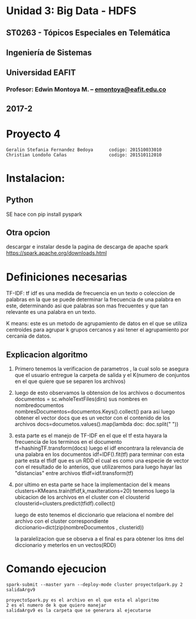 # Unidad 3: Big Data - HDFS
## ST0263 - Tópicos Especiales en Telemática
## Ingeniería de Sistemas
## Universidad EAFIT
### Profesor: Edwin Montoya M. – emontoya@eafit.edu.co
## 2017-2


# Proyecto 4


    Geralin Stefania Fernandez Bedoya      codigo: 201510033010
    Christian Londoño Cañas                codigo: 201510112010



# Instalacion:

 
 ## Python 
 SE hace con pip install pyspark
 ## Otra opcion
 descargar e instalar desde la pagina de descarga de apache spark 
 https://spark.apache.org/downloads.html


# Definiciones necesarias

 TF-IDF:
 tf idf es  una medida de frecuencia en un texto o coleccion de palabras en la que se puede determinar la frecuencia de una palabra en este, determinando asi que palabras son mas frecuentes 
 y que tan relevante es una palabra en un texto.

 K means:
 este es un metodo de agrupamiento de datos en el que se utiliza centroides para agrupar k grupos cercanos y asi tener el agrupamiento por cercania de datos.


 ## Explicacion algoritmo
 1. Primero tenemos la verificacion de parametros , la cual solo se asegura que el usuario entregue la carpeta de salida y el K(numero de conjuntos en el que quiere que se separen los archivos)

 2. luego de esto observamos la obtension de los archivos o documentos 
        documentos = sc.wholeTextFiles(dirs)
    sus nombres en nombredocumentos  
        nombresDocumentos=documentos.Keys().collect()
    para asi luego obtener el vector docs que es un vector con el contenido de los archivos
        docs=documetos.values().map(lambda doc: doc.split(" "))


 3. esta parte es el manejo de TF-IDF  en el que el tf esta hayara la frecuencia de los terminos en el documento
        tf=hashingTF.transform(docs)
    luego el idf encontrara la relevancia de una palabra en los documentos
        idf=IDF().fit(tf)
    para terminar con esta parte esta el tfidf que es un RDD el cual es como una especie de vector con el resultado de lo anterios, que utilizaremos para luego hayar las "distancias" entre archivos
        tfidf=idf.transform(tf)

 4. por ultimo en esta parte se hace la implementacion del k means 
        clusters=KMeans.train(tfidf,k,maxIterations=20)
    tenemos luego la ubicacion de los archivos en el cluster con el clousterid
        clousterid=clusters.predict(tfidf).collect()
    
    luego de esto tenemos el diccionario que relaciona el nombre del archivo con el cluster correspondiente
        diccionario=dict(zip(nombreDocumentos , clusterid))

    la paralelizacion que se observa a el final es para obtener los itms del diccionario y meterlos en un vectos(RDD)


# Comando ejecucion
    spark-submit --master yarn --deploy-mode cluster proyectoSpark.py 2 salidaArgv9
 
    proyectoSpark.py es el archivo en el que esta el algoritmo 
    2 es el numero de k que quiero manejar
    salidaArgv9 es la carpeta que se generara al ejecutarse
